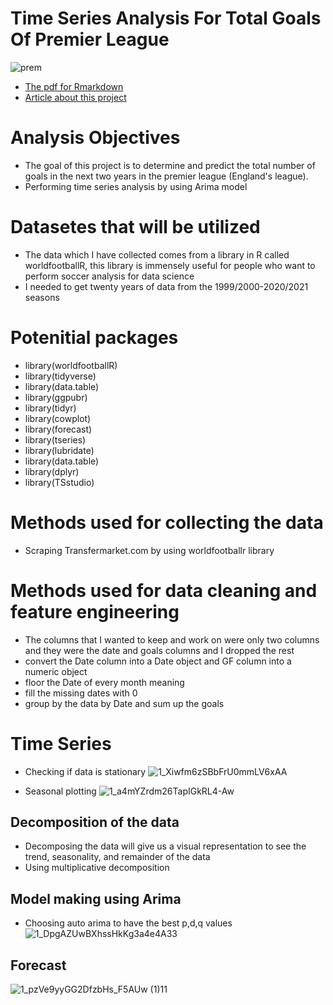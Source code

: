 # Time Series Analysis For Total Goals Of Premier League

![prem](https://user-images.githubusercontent.com/79353291/153533536-5db5166e-06aa-471c-97a8-3302d47a6629.gif)

* [The pdf for Rmarkdown](https://github.com/raminstad/Time-Series/blob/main/Ramin_Estadabadi_Final_rmdFile.pdf)
* [Article about this project](https://medium.com/@ramram007/time-series-analysis-on-total-premier-league-goals-36488fdebcf2#10f0-75f1cf1153eb)
# Analysis Objectives
* The goal of this project is to determine and predict the total number of goals in the next two years in the premier league (England's league).
* Performing time series analysis by using Arima model

# Datasetes that will be utilized
* The data which I have collected comes from a library in R called worldfootballR, this library is immensely useful for people who want to perform soccer analysis for data science
* I needed to get twenty years of data from the 1999/2000-2020/2021 seasons

# Potenitial packages
* library(worldfootballR)
* library(tidyverse)
* library(data.table)
* library(ggpubr)
* library(tidyr)
* library(cowplot)
* library(forecast)
* library(tseries)
* library(lubridate)
* library(data.table)
* library(dplyr)
* library(TSstudio)

# Methods used for collecting the data
* Scraping Transfermarket.com by using worldfootballr library

# Methods used for data cleaning and feature engineering
* The columns that I wanted to keep and work on were only two columns and they were the date and goals columns and I dropped the rest
* convert the Date column into a Date object and GF column into a numeric object
* floor the Date of every month meaning
* fill the missing dates with 0
* group by the data by Date and sum up the goals

# Time Series
* Checking if data is stationary
![1_Xiwfm6zSBbFrU0mmLV6xAA](https://user-images.githubusercontent.com/79353291/153534841-75d3da0d-9664-436a-a562-c7b8c606438e.jpeg)

* Seasonal plotting
![1_a4mYZrdm26TapIGkRL4-Aw](https://user-images.githubusercontent.com/79353291/153534940-b94dcf18-7078-4a9c-85a3-df32c84370f7.png)

## Decomposition of the data
* Decomposing the data will give us a visual representation to see the trend, seasonality, and remainder of the data
* Using multiplicative decomposition

## Model making using Arima
* Choosing auto arima to have the best p,d,q values
![1_DpgAZUwBXhssHkKg3a4e4A33](https://user-images.githubusercontent.com/79353291/153535429-704f2458-4c2b-4d05-aaf3-713158d8b99b.png)


## Forecast
![1_pzVe9yyGG2DfzbHs_F5AUw (1)11](https://user-images.githubusercontent.com/79353291/153535453-0dc8fd61-79fd-4250-b3bd-886ddcb0e4a9.png)

